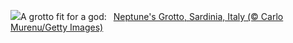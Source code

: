 ![](https://www.bing.com/th?id=OHR.NeptunesGrotto_EN-US1020342235_UHD.jpg&w=1000)A grotto fit for a god:&nbsp;&ensp;[Neptune's Grotto, Sardinia, Italy (© Carlo Murenu/Getty Images)](https://www.bing.com/th?id=OHR.NeptunesGrotto_EN-US1020342235_UHD.jpg)
<br><br/>
